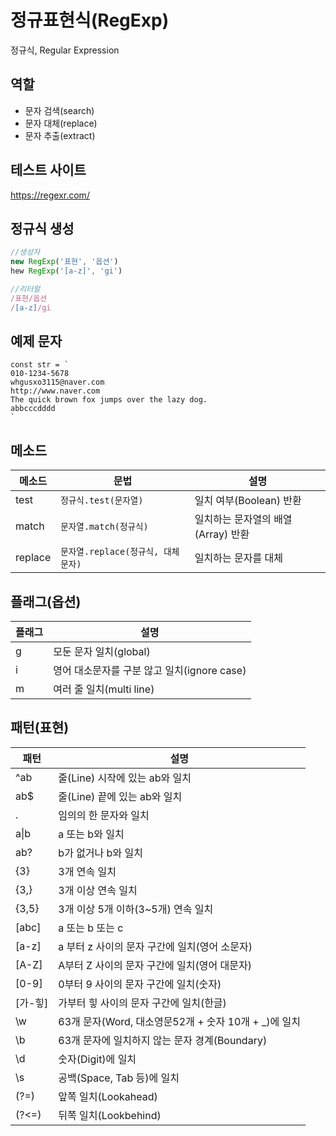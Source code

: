 # 정규표현식(RegExp)

정규식, Regular Expression

## 역할

- 문자 검색(search)
- 문자 대체(replace)
- 문자 추출(extract)

## 테스트 사이트

https://regexr.com/

## 정규식 생성

``` js
//생성자
new RegExp('표현', '옵션')
hew RegExp('[a-z]', 'gi')

//리터럴
/표현/옵션
/[a-z]/gi
```

## 예제 문자
```
const str = `
010-1234-5678
whgusxo3115@naver.com
http://www.naver.com
The quick brown fox jumps over the lazy dog.
abbcccdddd
`

```

## 메소드

메소드  | 문법  | 설명
--|--|--
test | `정규식.test(문자열)` | 일치 여부(Boolean) 반환
match  | `문자열.match(정규식)` | 일치하는 문자열의 배열(Array) 반환
replace | `문자열.replace(정규식, 대체 문자)`| 일치하는 문자를 대체

## 플래그(옵션)

플래그  | 설명
--| --
g | 모둔 문자 일치(global)
i | 영어 대소문자를 구분 않고 일치(ignore case)
m | 여러 줄 일치(multi line)

## 패턴(표현)
패턴  |  설명
-- | --
^ab | 줄(Line) 시작에 있는 ab와 일치
ab$ | 줄(Line) 끝에 있는 ab와 일치
. | 임의의 한 문자와 일치
a&verbar;b | a 또는 b와 일치
ab? | b가 없거나 b와 일치
{3} | 3개 연속 일치
{3,} | 3개 이상 연속 일치
{3,5} | 3개 이상 5개 이하(3~5개) 연속 일치
[abc]  | a 또는 b 또는 c
[a-z]  | a 부터 z 사이의 문자 구간에 일치(영어 소문자)
[A-Z]  | A부터 Z 사이의 문자 구간에 일치(영어 대문자)
[0-9]  | 0부터 9 사이의 문자 구간에 일치(숫자)
[가-힣]  | 가부터 힣 사이의 문자 구간에 일치(한글)
\w | 63개 문자(Word, 대소영문52개 + 숫자 10개 + _)에 일치
\b | 63개 문자에 일치하지 않는 문자 경계(Boundary)
\d | 숫자(Digit)에 일치
\s | 공백(Space, Tab 등)에 일치
(?=) | 앞쪽 일치(Lookahead)
(?<=) | 뒤쪽 일치(Lookbehind)